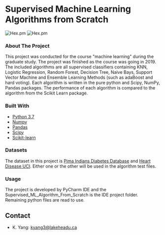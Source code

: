 # Supervised Machine Learning Algorithms from Scratch
![Hex.pm](https://img.shields.io/github/license/mashape/apistatus?style=flat-square)
![Hex.pm](https://img.shields.io/github/pipenv/locked/python-version/metabolize/rq-dashboard-on-heroku?style=flat-square)

### About The Project 
This project was conducted for the course "machine learning" during the graduate study. The project was finished
as the course was going in 2019. The included algorithms are all supervised classifiers containing KNN, 
Logistic Regression, Random Forest, Decision Tree, Naive Bays, Support Vector Machine and Ensemble Learning Methods
(such as adaBoost and hard voting). Each algorithm is written in the pure python and Scipy, NumPy, Pandas packages.
The performance of each algorithm is compared to the algorithm from the Scikit Learn package.   

### Built With 
* [Python 3.7](https://www.tensorflow.org/)
* [Numpy](https://numpy.org/)
* [Pandas](https://pandas.pydata.org/)
* [Scipy](https://www.scipy.org/)
* [Scikit-learn](https://scikit-learn.org/stable/)

### Datasets
The dataset in this project is [Pima Indians Diabetes Database](https://www.kaggle.com/uciml/pima-indians-diabetes-database) and 
[Heart Disease UCI](https://www.kaggle.com/ronitf/heart-disease-uci). Either one or the other will be used in the 
algorithm test files. 

### Usage
The project is developed by PyCharm IDE and the Supervised_ML_Algorithm_From_Scratch is 
the IDE project folder. Remaining python files are read to use. 

## Contact
* K. Yang: kyang3@lakeheadu.ca
